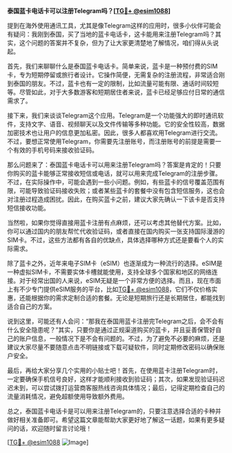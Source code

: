 **泰国蓝卡电话卡可以注册Telegram吗？[[TG💪+ @esim1088](https://t.me/s/esim1088)]**

提到在海外使用通讯工具，尤其是像Telegram这样的应用时，很多小伙伴可能会有疑问：我刚到泰国，买了当地的蓝卡电话卡，这卡能用来注册Telegram吗？其实，这个问题的答案并不复杂，但为了让大家更清楚地了解情况，咱们得从头说起。

首先，我们来聊聊什么是泰国蓝卡电话卡。简单来说，蓝卡是一种预付费的SIM卡，专为短期停留或旅行者设计。它操作简便，无需复杂的注册流程，非常适合刚到泰国的朋友。不过，蓝卡也有一定的限制，比如流量可能有限、通话时间较短等。尽管如此，对于大多数游客和短期居住者来说，蓝卡已经足够应付日常的通信需求了。

接下来，我们来谈谈Telegram这个应用。Telegram是一个功能强大的即时通讯软件，支持文字、语音、视频聊天以及文件传输等多种功能。它的安全性较高，数据加密技术也让用户的信息更加私密。因此，很多人都喜欢用Telegram进行交流。不过，要想正常使用Telegram，你需要先注册账号，而注册账号的前提是需要一个有效的手机号码来接收验证码。

那么问题来了：泰国蓝卡电话卡可以用来注册Telegram吗？答案是肯定的！只要你购买的蓝卡能够正常接收短信或电话，就可以用来完成Telegram的注册步骤。不过，在实际操作中，可能会遇到一些小问题。例如，有些蓝卡的信号覆盖范围有限，可能导致验证码接收失败；或者某些蓝卡的套餐中没有包含短信服务，这也会对注册过程造成困扰。因此，在购买蓝卡之前，建议大家先确认一下该卡是否支持短信接收功能。

当然啦，如果你觉得直接用蓝卡注册有点麻烦，还可以考虑其他替代方案。比如，你可以通过国内的朋友帮忙代收验证码，或者直接在国内购买一张支持国际漫游的SIM卡。不过，这些方法都有各自的优缺点，具体选择哪种方式还是要看个人的实际需求。

除了蓝卡之外，近年来电子SIM卡（eSIM）也逐渐成为一种流行的选择。eSIM是一种虚拟SIM卡，不需要实体卡槽就能使用，支持全球多个国家和地区的网络连接。对于经常出国的人来说，eSIM无疑是一个非常方便的选择。而且，现在市面上有不少专门提供eSIM服务的平台，比如[TG💪+ @esim1088](https://t.me/s/esim1088)，它们不仅价格实惠，还能根据你的需求定制合适的套餐。无论是短期旅行还是长期居住，都能找到适合自己的方案。

说到这里，可能还有人会问：“那我在泰国用蓝卡注册完Telegram之后，会不会有什么安全隐患呢？”其实，只要你是通过正规渠道购买的蓝卡，并且妥善保管好自己的账户信息，一般情况下是不会有问题的。不过，为了避免不必要的麻烦，还是建议大家尽量不要随意点击不明链接或下载可疑软件，同时定期修改密码以确保账户安全。

最后，再给大家分享几个实用的小贴士吧！首先，在使用蓝卡注册Telegram时，一定要确保手机信号良好，这样才能顺利接收到验证码；其次，如果发现验证码迟迟未到，可以尝试拨打运营商客服热线咨询具体情况；最后，记得定期检查自己的流量消耗情况，避免超额使用导致额外费用。

总之，泰国蓝卡电话卡是可以用来注册Telegram的，只要注意选择合适的卡种并做好相关准备即可。希望这篇文章能帮助大家更好地了解这一话题，如果有更多疑问的话，欢迎随时留言讨论哦！

[[TG💪+ @esim1088](https://t.me/s/esim1088) ![Image](https://i.postimg.cc/4NQfJmqS/Snipaste-2025-05-13-00-14-12.png)]